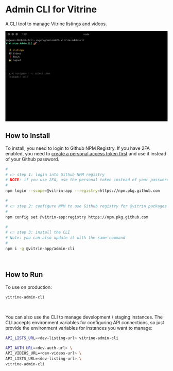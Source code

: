 # Admin CLI for Vitrine

A CLI tool to manage Vitrine listings and videos.

![Demo](./demo.gif)

## How to Install

To install, you need to login to Github NPM Registry. If you have 2FA enabled,
you need to [create a personal access token first](https://docs.github.com/en/authentication/keeping-your-account-and-data-secure/creating-a-personal-access-token) and use it instead
of your Github password.

```bash
#
# 👉 step 1: login into Github NPM registry
# NOTE: if you use 2FA, use the personal token instead of your password.
#
npm login --scope=@vitrin-app --registry=https://npm.pkg.github.com
```
```bash
#
# 👉 step 2: configure NPM to use Github registry for @vitrin packages
#
npm config set @vitrin-app:registry https://npm.pkg.github.com
```
```bash
#
# 👉 step 3: install the CLI
# Note: you can also update it with the same command
#
npm i -g @vitrin-app/admin-cli
```

<br>

## How to Run

To use on production:

```bash
vitrine-admin-cli
```

<br>

You can also use the CLI to manage development / staging instances. The CLI accepts environment
variables for configuring API connections, so just provide the environment variables for instances
you want to manage:

```bash
API_LISTS_URL=<dev-listing-url> vitrine-admin-cli
```
```bash
API_AUTH_URL=<dev-auth-url> \
API_VIDEOS_URL=<dev-videos-url> \
API_LISTS_URL=<dev-listing-url> \
vitrine-admin-cli
```

<br><br>